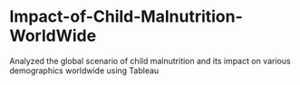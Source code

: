 # Impact-of-Child-Malnutrition-WorldWide
Analyzed the global scenario of child malnutrition and its impact on various demographics worldwide using Tableau
